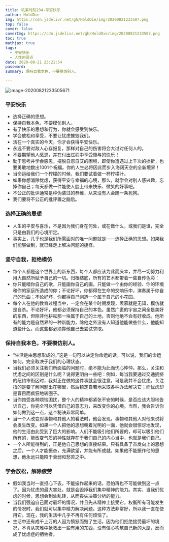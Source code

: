 ```yaml
---
title: 吼呆时刻234-平安快乐
author: HoldDie
img: https://cdn.jsdelivr.net/gh/HoldDie/img/20200821233507.png
top: false
cover: false
coverImg: https://cdn.jsdelivr.net/gh/HoldDie/img/20200821233507.png
toc: true
mathjax: true
tags:
  - 平安快乐
  - 人性的弱点
date: 2020-08-21 23:21:54
password:
summary: 保持自我本色，不要模仿别人。

---
```


![image-20200821233505671](https://cdn.jsdelivr.net/gh/HoldDie/img/20200821233507.png)

### 平安快乐

- 选择正确的思想。
- 保持自我本色，不要模仿别人。
- 有了快乐的思想和行为，你就会感受到快乐。
- 学会放松和享受，不要让忧虑摧毁我们。
- 活在一个真实的今天，你才会获得平安快乐。
- 永远不要对敌人心存报复，那样对自己的伤害将会大过对任何人的。
- 不要期望他人感恩，并在付出过程中享受施与的快乐！
- 勤于思考并学会感恩，摆脱自怨自艾的困境，即使你遭遇过上千次的挫折，也要勇敢地数出1001个祝福。你的人生必将因此而步入海阔天空的全新境界！
- 当命运给我们一个柠檬的时候，我们要试着做一杯柠檬汁。
- 如果你想消除忧虑，获得平安与幸福的心境，那么，就学会对别人感兴趣，忘掉你自己；每天都做一件能使人脸上带来快乐、微笑的好事吧。
- 不公正的批评通常是种伪装过的恭维，从来没有人会踢一条死狗。
- 我们要将不公正的批评置之脑后。

### **选择正确的思想**

- 人生的平安与喜乐，不是因为我们身在何处，或在做什么，或我们是谁，完全只是由我们的心境所定。
- 事实上，几乎也是我们所需面对的唯一问题就是——选择正确的思想。如果我们能够做到，就已经走上解决问题的捷径。

### **坚守自我，拒绝模仿**

- 每个人都是这个世界上的新东西，每个人都应该为此而庆幸，并尽一切努力利用大自然所赋予自己的一切。归根结底，所有的艺术都带着一些自传色彩：
- 你只能唱你自己的歌，只能画你自己的画，只能做一个由你的经验、你的环境和你的家庭所造成的你；不论好坏，你都得在生命的交响乐中，演奏属于你自己的乐曲；不论好坏，你都得自己创造一个属于自己的小花园。
- 每个人在他的教育过程当中，一定会在某个时期发现，羡慕就是无知，模仿就是自杀。不论好坏，他都必须保持自己的本色。虽然广袤的宇宙之间全是美好的东西，但除非他耕耘那一块属于自己的土地，否则他绝不会有好收成。他所有的能力是自然界的一种新能力，除他之外没有人知道他能做些什么，他能知道些什么，而这些都必须靠他自己去尝试求取。

### **保持自我本色，不要模仿别人。**

- “生活是由思想形成的。”这是一句可以决定你命运的话。可以说，我们的命运如何，完全取决于我们的心理状态。
- 当我们必须关注我们所面临的问题时，绝不能为此而忧心忡忡。那么，关注和忧虑之间的区别是什么呢？说得更明白一些吧：例如，每当我要通过交通拥挤的纽约市街区时，我对正在做的这件事就会很注意，可是我并不会忧虑。关注指的是要了解问题出在哪里，然后镇定自若地采取各种办法解决它；而忧虑却是盲目而疯狂地转圈子。
- 当你饱受各种烦恼困扰，整个人的精神都紧张不安的时候，是否应该大胆地告诉自己，你完全可以凭借自己的意志力，来改变你的心境。当然，我会告诉你如何做到这一点，这个秘诀非常简单。
- 当一个人改变对事物和其他人的看法时，他会发现，事物和其他人对他来说将会发生改变。如果一个人把他的思想朝着光明的一面，他就会很惊讶地发现，他的生活由此受到了巨大的影响。人们不能吸引他们所要的，却可以吸引他们所有的，能改变气质的神性就存在于我们自己的内心当中，也就是我们自己。
- 一个人所能得到的，正是他自己思想的直接结果。只有具备了奋发向上的思想之后，一个人才能振奋，充满欲望，并能有所成就。如果他不能振作他的思想，他永远只能陷于衰弱和愁苦之中。

### **学会放松，解除疲劳**

- 假如我当时一直担心下去，不能振作起来的话，恐怕再也不可能做到这一点了。因为忧虑的最大害处，就是会毁掉我们集中精神的能力。其实，当我们忧虑的时候，思想会到处乱转，从而丧失决策分析的能力。
- 当我们强迫自己面对最坏的情况，并且先从精神上接受它，权衡所有可能发生的情况时，我们就可以集中精力解决问题。这种方法非常好，所以我一直在使用它。现在，我的生活中几乎不再有任何烦恼了。
- 生活中还有成千上万的人因为愤怒而毁了生活，因为他们拒绝接受最坏的境况，不肯从灾难中抢救出一些有用的东西，没有信心构筑自己新的大厦，反而成了忧虑症的牺牲者。